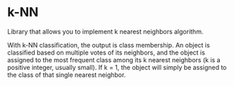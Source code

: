 # k-NN
Library that allows you to implement k nearest neighbors algorithm.

With k-NN classification, the output is class membership. An object is classified based on multiple votes of its neighbors, and the object is assigned to the most frequent class among its k nearest neighbors (k is a positive integer, usually small). If k = 1, the object will simply be assigned to the class of that single nearest neighbor.
